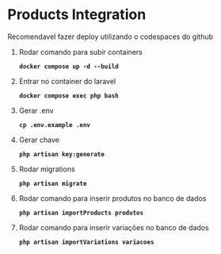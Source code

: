 # Products Integration

Recomendavel fazer deploy utilizando o codespaces do github

1. Rodar comando para subir containers

    **`docker compose up -d --build`**

2. Entrar no container do laravel

    **`docker compose exec php bash`**

3. Gerar .env

    **`cp .env.example .env`**

4. Gerar chave

    **`php artisan key:generate`**

5. Rodar migrations

    **`php artisan migrate`**

6. Rodar comando para inserir produtos no banco de dados

    **`php artisan importProducts produtos`**

7. Rodar comando para inserir variações no banco de dados

    **`php artisan importVariations variacoes`**

